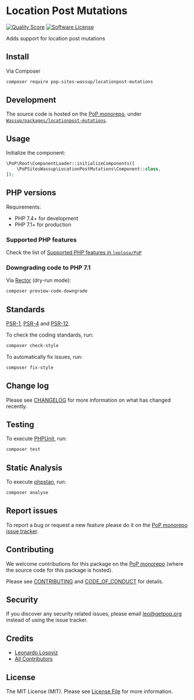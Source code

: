 # Location Post Mutations

<!-- [![Build Status][ico-travis]][link-travis] -->
[![Quality Score][ico-code-quality]][link-code-quality]
[![Software License][ico-license]](LICENSE.md)

<!--
[![Latest Version on Packagist][ico-version]][link-packagist]
[![Coverage Status][ico-scrutinizer]][link-scrutinizer]
[![Total Downloads][ico-downloads]][link-downloads]
-->

Adds support for location post mutations

## Install

Via Composer

``` bash
composer require pop-sites-wassup/locationpost-mutations
```

## Development

The source code is hosted on the [PoP monorepo](https://github.com/leoloso/PoP), under [`Wassup/packages/locationpost-mutations`](https://github.com/leoloso/PoP/tree/master/layers/Wassup/packages/locationpost-mutations).

## Usage

Initialize the component:

``` php
\PoP\Root\ComponentLoader::initializeComponents([
    \PoPSitesWassup\LocationPostMutations\Component::class,
]);
```

## PHP versions

Requirements:

- PHP 7.4+ for development
- PHP 7.1+ for production

### Supported PHP features

Check the list of [Supported PHP features in `leoloso/PoP`](https://github.com/leoloso/PoP/#supported-php-features)

### Downgrading code to PHP 7.1

Via [Rector](https://github.com/rectorphp/rector) (dry-run mode):

```bash
composer preview-code-downgrade
```

## Standards

[PSR-1](https://www.php-fig.org/psr/psr-1), [PSR-4](https://www.php-fig.org/psr/psr-4) and [PSR-12](https://www.php-fig.org/psr/psr-12).

To check the coding standards, run:

``` bash
composer check-style
```

To automatically fix issues, run:

``` bash
composer fix-style
```

## Change log

Please see [CHANGELOG](CHANGELOG.md) for more information on what has changed recently.

## Testing

To execute [PHPUnit](https://phpunit.de/), run:

``` bash
composer test
```

## Static Analysis

To execute [phpstan](https://github.com/phpstan/phpstan), run:

``` bash
composer analyse
```

## Report issues

To report a bug or request a new feature please do it on the [PoP monorepo issue tracker](https://github.com/leoloso/PoP/issues).

## Contributing

We welcome contributions for this package on the [PoP monorepo](https://github.com/leoloso/PoP) (where the source code for this package is hosted).

Please see [CONTRIBUTING](CONTRIBUTING.md) and [CODE_OF_CONDUCT](CODE_OF_CONDUCT.md) for details.

## Security

If you discover any security related issues, please email leo@getpop.org instead of using the issue tracker.

## Credits

- [Leonardo Losoviz][link-author]
- [All Contributors][link-contributors]

## License

The MIT License (MIT). Please see [License File](LICENSE.md) for more information.

[ico-version]: https://img.shields.io/packagist/v/pop-sites-wassup/locationpost-mutations.svg?style=flat-square
[ico-license]: https://img.shields.io/badge/license-MIT-brightgreen.svg?style=flat-square
[ico-travis]: https://img.shields.io/travis/pop-sites-wassup/locationpost-mutations/master.svg?style=flat-square
[ico-scrutinizer]: https://img.shields.io/scrutinizer/coverage/g/pop-sites-wassup/locationpost-mutations.svg?style=flat-square
[ico-code-quality]: https://img.shields.io/scrutinizer/g/pop-sites-wassup/locationpost-mutations.svg?style=flat-square
[ico-downloads]: https://img.shields.io/packagist/dt/pop-sites-wassup/locationpost-mutations.svg?style=flat-square

[link-packagist]: https://packagist.org/packages/pop-sites-wassup/locationpost-mutations
[link-travis]: https://travis-ci.org/pop-sites-wassup/locationpost-mutations
[link-scrutinizer]: https://scrutinizer-ci.com/g/pop-sites-wassup/locationpost-mutations/code-structure
[link-code-quality]: https://scrutinizer-ci.com/g/pop-sites-wassup/locationpost-mutations
[link-downloads]: https://packagist.org/packages/pop-sites-wassup/locationpost-mutations
[link-author]: https://github.com/leoloso
[link-contributors]: ../../../../../../contributors
